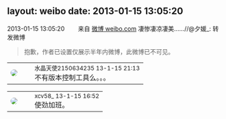 layout: weibo
date: 2013-01-15 13:05:20
---
<meta name="referrer" content="no-referrer" />

2013-01-15 13:05:20  &nbsp;&nbsp;&nbsp;&nbsp;&nbsp;&nbsp; 来自 <a href="http://weibo.com/" rel="nofollow">微博 weibo.com</a>
凄惨凄凉凄美……//@夕媛_: 转发微博
>  抱歉，作者已设置仅展示半年内微博，此微博已不可见。 ​​​

<table style="width: 100%;">
  <tr>
    <td style="width: 40px;"><img style="border-radius:50%" src="https://tva1.sinaimg.cn/crop.0.0.80.80.50/803012fbjw8f6z12p78p3j2028028q2p.jpg?KID=imgbed,tva&Expires=1624463416&ssig=deC0XN8Cku"></td>
    <td colspan="2"><small>水晶天使2150634235 13-1-15 21:13</small><br/>不有版本控制工具么。。。</td>
  </tr>
</table>

<table style="width: 100%;">
  <tr>
    <td style="width: 40px;"><img style="border-radius:50%" src="https://tva3.sinaimg.cn/crop.0.0.1242.1242.50/801f7e9ajw8f3peekcgoqj20yi0yidg9.jpg?KID=imgbed,tva&Expires=1624463416&ssig=RCz7klvuQJ"></td>
    <td colspan="2"><small>xcv58_ 13-1-15 16:52</small><br/>使劲加班。</td>
  </tr>
</table>
